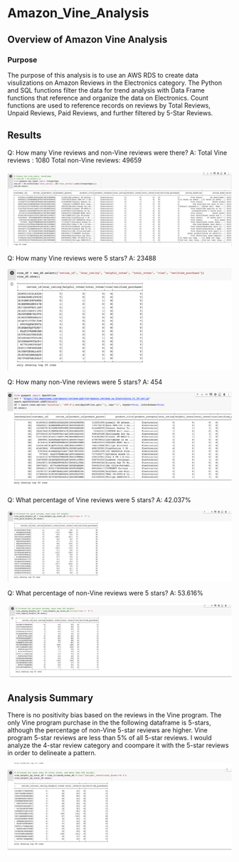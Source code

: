 # Amazon_Vine_Analysis

## Overview of Amazon Vine Analysis

### Purpose
The purpose of this analysis is to use an AWS RDS to create data visulizations on Amazon Reviews in the Electronics category. The Python and SQL functions filter the data for trend analysis with Data Frame functions that reference and organize the data on Electronics.  Count functions are used to reference records on reviews by Total Reviews, Unpaid Reviews, Paid Reviews, and further filtered by 5-Star Reviews. 

## Results

Q: How many Vine reviews and non-Vine reviews were there?
A: Total Vine reviews : 1080
   Total non-Vine reviews: 49659

![Vine Reviews](https://github.com/MoKmo176/Amazon_Vine_Analysis/blob/f17d1bec1ad81b4e2d43c464e84da10fe0b05414/Challenge16_Pics/Screenshot%202021-12-12%20at%209.14.12%20PM.png)

Q: How many Vine reviews were 5 stars? 
A: 23488

![Vine Reviews](https://github.com/MoKmo176/Amazon_Vine_Analysis/blob/f17d1bec1ad81b4e2d43c464e84da10fe0b05414/Challenge16_Pics/Screenshot%202021-12-12%20at%209.14.21%20PM.png)

Q: How many non-Vine reviews were 5 stars?
A: 454

![Non-Vines](https://github.com/MoKmo176/Amazon_Vine_Analysis/blob/f17d1bec1ad81b4e2d43c464e84da10fe0b05414/Challenge16_Pics/Screenshot%202021-12-12%20at%209.11.31%20PM.png)

Q: What percentage of Vine reviews were 5 stars? 
A: 42.037%

![Vine](https://github.com/MoKmo176/Amazon_Vine_Analysis/blob/f17d1bec1ad81b4e2d43c464e84da10fe0b05414/Challenge16_Pics/Screenshot%202021-12-12%20at%209.49.17%20PM.png)

Q: What percentage of non-Vine reviews were 5 stars?
A: 53.616%

![non-Vine](https://github.com/MoKmo176/Amazon_Vine_Analysis/blob/f17d1bec1ad81b4e2d43c464e84da10fe0b05414/Challenge16_Pics/Screenshot%202021-12-12%20at%209.49.43%20PM.png)


## Analysis Summary


There is no positivity bias based on the reviews in the Vine program. The only Vine program purchase in the the following dataframe is 5-stars, although the percentage of non-Vine 5-star reviews are higher. Vine program 5-star reviews are less than 5% of all 5-star reviews. I would analyze the 4-star review category and coompare it with the 5-star reviews in order to delineate a pattern. 

![50% Helpful](https://github.com/MoKmo176/Amazon_Vine_Analysis/blob/f17d1bec1ad81b4e2d43c464e84da10fe0b05414/Challenge16_Pics/Screenshot%202021-12-12%20at%209.48.48%20PM.png)

